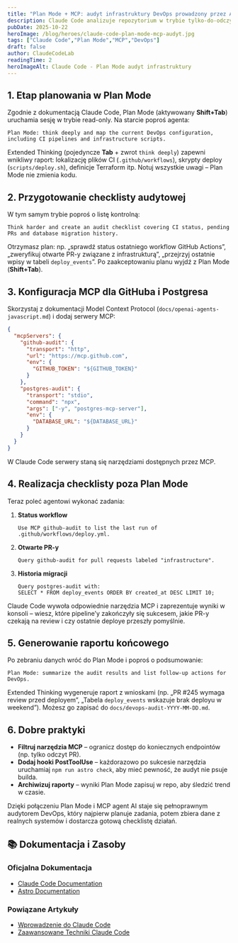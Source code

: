 ```yaml
---
title: "Plan Mode + MCP: audyt infrastruktury DevOps prowadzony przez AI"
description: Claude Code analizuje repozytorium w trybie tylko-do-odczytu, a następnie wykorzystuje MCP do odpytywania GitHuba i Postgresa, aby stworzyć checklistę audytową.
pubDate: 2025-10-22
heroImage: /blog/heroes/claude-code-plan-mode-mcp-audyt.jpg
tags: ["Claude Code","Plan Mode","MCP","DevOps"]
draft: false
author: ClaudeCodeLab
readingTime: 2
heroImageAlt: Claude Code - Plan Mode audyt infrastruktury
---
```





## 1. Etap planowania w Plan Mode

Zgodnie z dokumentacją Claude Code, Plan Mode (aktywowany **Shift+Tab**) uruchamia sesję w trybie read-only. Na starcie poproś agenta:

```
Plan Mode: think deeply and map the current DevOps configuration, including CI pipelines and infrastructure scripts.
```

Extended Thinking (pojedyncze **Tab** + zwrot `think deeply`) zapewni wnikliwy raport: lokalizację plików CI (`.github/workflows`), skrypty deploy (`scripts/deploy.sh`), definicje Terraform itp. Notuj wszystkie uwagi – Plan Mode nie zmienia kodu.

## 2. Przygotowanie checklisty audytowej

W tym samym trybie poproś o listę kontrolną:

```
Think harder and create an audit checklist covering CI status, pending PRs and database migration history.
```

Otrzymasz plan: np. „sprawdź status ostatniego workflow GitHub Actions”, „zweryfikuj otwarte PR-y związane z infrastrukturą”, „przejrzyj ostatnie wpisy w tabeli `deploy_events`”. Po zaakceptowaniu planu wyjdź z Plan Mode (**Shift+Tab**).

## 3. Konfiguracja MCP dla GitHuba i Postgresa

Skorzystaj z dokumentacji Model Context Protocol (`docs/openai-agents-javascript.md`) i dodaj serwery MCP:

```json
{
  "mcpServers": {
    "github-audit": {
      "transport": "http",
      "url": "https://mcp.github.com",
      "env": {
        "GITHUB_TOKEN": "${GITHUB_TOKEN}"
      }
    },
    "postgres-audit": {
      "transport": "stdio",
      "command": "npx",
      "args": ["-y", "postgres-mcp-server"],
      "env": {
        "DATABASE_URL": "${DATABASE_URL}"
      }
    }
  }
}
```

W Claude Code serwery staną się narzędziami dostępnych przez MCP.

## 4. Realizacja checklisty poza Plan Mode

Teraz poleć agentowi wykonać zadania:

1. **Status workflow**  
   ```
   Use MCP github-audit to list the last run of .github/workflows/deploy.yml.
   ```
2. **Otwarte PR-y**  
   ```
   Query github-audit for pull requests labeled "infrastructure".
   ```
3. **Historia migracji**  
   ```
   Query postgres-audit with:
   SELECT * FROM deploy_events ORDER BY created_at DESC LIMIT 10;
   ```

Claude Code wywoła odpowiednie narzędzia MCP i zaprezentuje wyniki w konsoli – wiesz, które pipeline’y zakończyły się sukcesem, jakie PR-y czekają na review i czy ostatnie deploye przeszły pomyślnie.

## 5. Generowanie raportu końcowego

Po zebraniu danych wróć do Plan Mode i poproś o podsumowanie:

```
Plan Mode: summarize the audit results and list follow-up actions for DevOps.
```

Extended Thinking wygeneruje raport z wnioskami (np. „PR #245 wymaga review przed deployem”, „Tabela `deploy_events` wskazuje brak deployu w weekend”). Możesz go zapisać do `docs/devops-audit-YYYY-MM-DD.md`.

## 6. Dobre praktyki

- **Filtruj narzędzia MCP** – ogranicz dostęp do koniecznych endpointów (np. tylko odczyt PR).  
- **Dodaj hooki PostToolUse** – każdorazowo po sukcesie narzędzia uruchamiaj `npm run astro check`, aby mieć pewność, że audyt nie psuje builda.  
- **Archiwizuj raporty** – wyniki Plan Mode zapisuj w repo, aby śledzić trend w czasie.

Dzięki połączeniu Plan Mode i MCP agent AI staje się pełnoprawnym audytorem DevOps, który najpierw planuje zadania, potem zbiera dane z realnych systemów i dostarcza gotową checklistę działań.

## 📚 Dokumentacja i Zasoby

### Oficjalna Dokumentacja
- [Claude Code Documentation](https://docs.anthropic.com/en/docs/claude-code/)
- [Astro Documentation](https://docs.astro.build/)

### Powiązane Artykuły
- [Wprowadzenie do Claude Code](/blog/wprowadzenie-do-claude-code)
- [Zaawansowane Techniki Claude Code](/blog/zaawansowane-techniki-claude-code)
